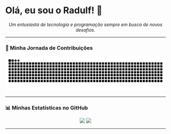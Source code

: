 # Olá, eu sou o Radulf! 👋

<p align="center">
  <em>Um entusiasta de tecnologia e programação sempre em busca de novos desafios.</em>
</p>

---

### 🐍 Minha Jornada de Contribuições

<div align="center">
  <img src="https://github.com/Radulf147/Radulf147/blob/output/github-contribution-grid-snake.svg" alt="Snake animation">
</div>

---

### 📊 Minhas Estatísticas no GitHub

<p align="center">
  <img height="180em" src="https://github-readme-stats.vercel.app/api?username=Radulf147&show_icons=true&theme=dracula&include_all_commits=true&count_private=true"/>
  <img height="180em" src="https://github-readme-stats.vercel.app/api/top-langs/?username=Radulf147&layout=compact&langs_count=7&theme=dracula"/>
</p>

---
